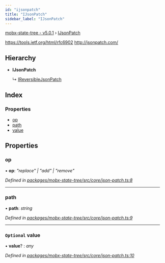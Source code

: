 ```yaml
---
id: "ijsonpatch"
title: "IJsonPatch"
sidebar_label: "IJsonPatch"
---
```


[mobx-state-tree - v5.0.1](../index.md) › [IJsonPatch](ijsonpatch.md)

https://tools.ietf.org/html/rfc6902
http://jsonpatch.com/

## Hierarchy

* **IJsonPatch**

  ↳ [IReversibleJsonPatch](ireversiblejsonpatch.md)

## Index

### Properties

* [op](ijsonpatch.md#op)
* [path](ijsonpatch.md#path)
* [value](ijsonpatch.md#optional-value)

## Properties

###  op

• **op**: *"replace" | "add" | "remove"*

*Defined in [packages/mobx-state-tree/src/core/json-patch.ts:8](https://github.com/mobxjs/mobx-state-tree/blob/b7697505/packages/mobx-state-tree/src/core/json-patch.ts#L8)*

___

###  path

• **path**: *string*

*Defined in [packages/mobx-state-tree/src/core/json-patch.ts:9](https://github.com/mobxjs/mobx-state-tree/blob/b7697505/packages/mobx-state-tree/src/core/json-patch.ts#L9)*

___

### `Optional` value

• **value**? : *any*

*Defined in [packages/mobx-state-tree/src/core/json-patch.ts:10](https://github.com/mobxjs/mobx-state-tree/blob/b7697505/packages/mobx-state-tree/src/core/json-patch.ts#L10)*
